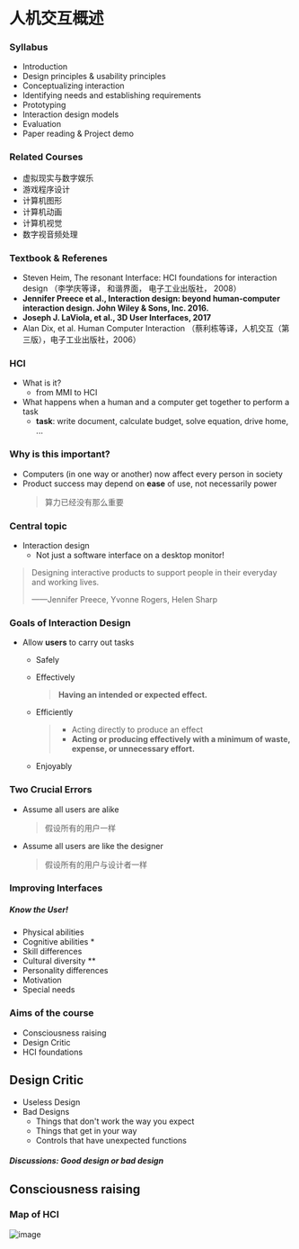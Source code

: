 # 人机交互概述

### Syllabus

- Introduction
- Design principles & usability principles
- Conceptualizing interaction
- Identifying needs and establishing requirements
- Prototyping
- Interaction design models
- Evaluation
- Paper reading & Project demo

### Related Courses

- 虚拟现实与数字娱乐
- 游戏程序设计
- 计算机图形
- 计算机动画
- 计算机视觉
- 数字视音频处理

### Textbook & Referenes

- Steven Heim, The resonant Interface: HCI foundations for interaction design （李学庆等译， 和谐界面， 电子工业出版社， 2008）
- **Jennifer Preece et al., Interaction design: beyond human-computer interaction design. John Wiley & Sons, Inc. 2016.**
- **Joseph J. LaViola, et al., 3D User Interfaces, 2017**
- Alan Dix, et al. Human Computer Interaction （蔡利栋等译，人机交互（第三版），电子工业出版社，2006）

### HCI

- What is it?
    - from MMI to HCI
- What happens when a human and a computer get together to perform a task
    - **task**: write document, calculate budget, solve equation, drive home, ...

### Why is this important?

- Computers (in one way or another) now affect every person in society
- Product success may depend on **ease** of use, not necessarily power
    > 算力已经没有那么重要

### Central topic

- Interaction design
    - Not just a software interface on a desktop monitor!
> Designing interactive products to support people in their everyday and working lives.
>
> ——Jennifer Preece, Yvonne Rogers, Helen Sharp

### Goals of Interaction Design

- Allow **users** to carry out tasks
    - Safely
    
    - Effectively
        > **Having an intended or expected effect.**
        
    - Efficiently
        > - Acting directly to produce an effect
        > - **Acting or producing effectively with a minimum of waste, expense, or unnecessary effort.**
    - Enjoyably
    
### Two Crucial Errors

- Assume all users are alike
    > 假设所有的用户一样 
- Assume all users are like the designer
    > 假设所有的用户与设计者一样

### Improving Interfaces

##### Know the User!
- Physical abilities
- Cognitive abilities *
- Skill differences
- Cultural diversity **
- Personality differences
- Motivation
- Special needs

### Aims of the course

- Consciousness raising
- Design Critic
- HCI foundations

## Design Critic

- Useless Design
- Bad Designs
    - Things that don't work the way you expect
    - Things that get in your way
    - Controls that have unexpected functions

##### Discussions: Good design or bad design

## Consciousness raising

### Map of HCI

![image](https://s2.ax1x.com/2019/02/28/kTzflq.jpg)

